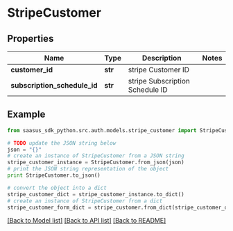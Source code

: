 # StripeCustomer


## Properties
Name | Type | Description | Notes
------------ | ------------- | ------------- | -------------
**customer_id** | **str** | stripe Customer ID | 
**subscription_schedule_id** | **str** | stripe Subscription Schedule ID | 

## Example

```python
from saasus_sdk_python.src.auth.models.stripe_customer import StripeCustomer

# TODO update the JSON string below
json = "{}"
# create an instance of StripeCustomer from a JSON string
stripe_customer_instance = StripeCustomer.from_json(json)
# print the JSON string representation of the object
print StripeCustomer.to_json()

# convert the object into a dict
stripe_customer_dict = stripe_customer_instance.to_dict()
# create an instance of StripeCustomer from a dict
stripe_customer_form_dict = stripe_customer.from_dict(stripe_customer_dict)
```
[[Back to Model list]](../README.md#documentation-for-models) [[Back to API list]](../README.md#documentation-for-api-endpoints) [[Back to README]](../README.md)


